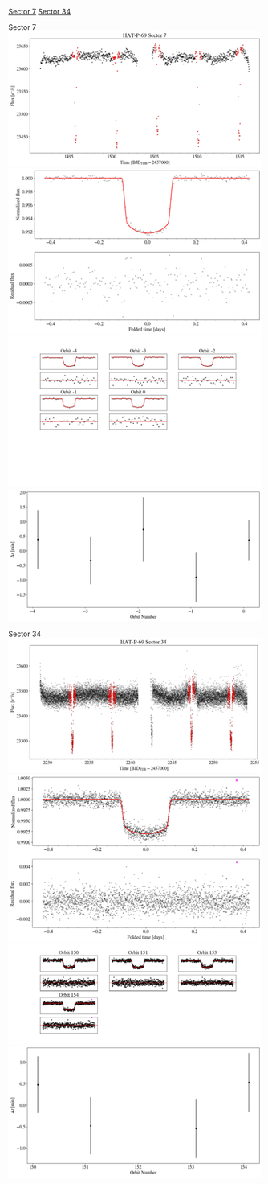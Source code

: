 [Sector 7](#sector7)
[Sector 34](#sector34)

<a name = "sector7"></a>
Sector 7
![alt text](/tt/HAT-P-69_Sector_7/HAT-P-69_Sector_7_a_TimeSeries.png)
![alt text](/tt/HAT-P-69_Sector_7/HAT-P-69_Sector_7_b_FoldedLightCurve.png)
![alt text](/tt/HAT-P-69_Sector_7/HAT-P-69_Sector_7_b_IndividualTransitsWithFit.png)
![alt text](/tt/HAT-P-69_Sector_7/HAT-P-69_Sector_7_c_TimingResiduals.png)

<a name = "sector34"></a>
Sector 34
![alt text](/tt/HAT-P-69_Sector_34/HAT-P-69_Sector_34_a_TimeSeries.png)
![alt text](/tt/HAT-P-69_Sector_34/HAT-P-69_Sector_34_b_FoldedLightCurve.png)
![alt text](/tt/HAT-P-69_Sector_34/HAT-P-69_Sector_34_b_IndividualTransitsWithFit.png)
![alt text](/tt/HAT-P-69_Sector_34/HAT-P-69_Sector_34_c_TimingResiduals.png)

